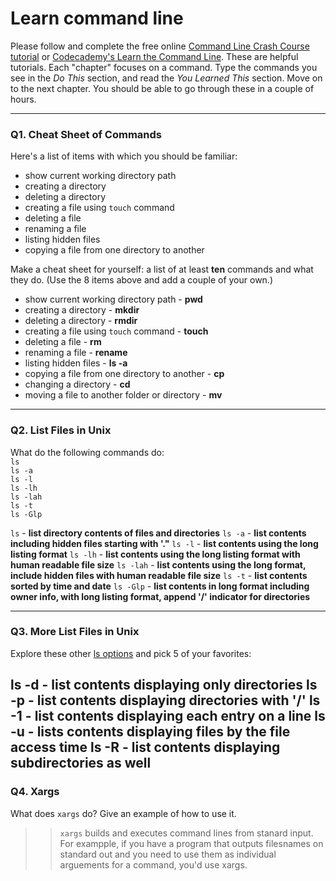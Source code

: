 # Learn command line

Please follow and complete the free online [Command Line Crash Course
tutorial](https://web.archive.org/web/20160708171659/http://cli.learncodethehardway.org/book/) or [Codecademy's Learn the Command Line](https://www.codecademy.com/learn/learn-the-command-line). These are helpful tutorials. Each "chapter" focuses on a command. Type the commands you see in the _Do This_ section, and read the _You Learned This_ section. Move on to the next chapter. You should be able to go through these in a couple of hours.

---

### Q1.  Cheat Sheet of Commands  

Here's a list of items with which you should be familiar:  
* show current working directory path
* creating a directory
* deleting a directory
* creating a file using `touch` command
* deleting a file 
* renaming a file
* listing hidden files
* copying a file from one directory to another 


Make a cheat sheet for yourself: a list of at least **ten** commands and what they do.  (Use the 8 items above and add a couple of your own.)  

> > 
* show current working directory path - **pwd**
* creating a directory - **mkdir**
* deleting a directory - **rmdir**
* creating a file using `touch` command - **touch**
* deleting a file - **rm**
* renaming a file - **rename**
* listing hidden files - **ls -a**
* copying a file from one directory to another - **cp**
* changing a directory - **cd**
* moving a file to another folder or directory - **mv**

---

### Q2.  List Files in Unix   

What do the following commands do:  
`ls`  
`ls -a`  
`ls -l`  
`ls -lh`  
`ls -lah`  
`ls -t`  
`ls -Glp`  

> > 
`ls` - **list directory contents of files and directories**
`ls -a` - **list contents including hidden files starting with '."**
`ls -l` - **list contents using the long listing format**
`ls -lh` - **list contents using the long listing format with human readable file size**
`ls -lah` - **list contents using the long format, include hidden files with human readable file size**
`ls -t` - **list contents sorted by time and date**
`ls -Glp` - **list contents in long format including owner info, with long listing format, append '/' indicator for directories**

---

### Q3.  More List Files in Unix  

Explore these other [ls options](http://www.techonthenet.com/unix/basic/ls.php) and pick 5 of your favorites:

> > 
ls -d - **list contents displaying only directories**
ls -p - **list contents displaying directories with '/'**
ls -1 - **list contents displaying each entry on a line**
ls -u - **lists contents displaying files by the file access time**
ls -R - **list contents displaying subdirectories as well**
---

### Q4.  Xargs   

What does `xargs` do? Give an example of how to use it.

> > `xargs` builds and executes command lines from stanard input.  For exampple, if you have a program that outputs filesnames on standard out and you need to use them as individual arguements for a command, you'd use xargs.

 

